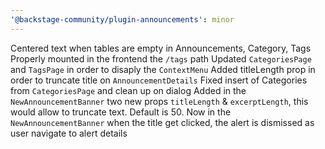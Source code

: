 ```yaml
---
'@backstage-community/plugin-announcements': minor
---
```


Centered text when tables are empty in Announcements, Category, Tags
Properly mounted in the frontend the `/tags` path
Updated `CategoriesPage` and `TagsPage` in order to disaply the `ContextMenu`
Added titleLength prop in order to truncate title on `AnnouncementDetails`
Fixed insert of Categories from `CategoriesPage` and clean up on dialog
Added in the `NewAnnouncementBanner` two new props `titleLength` & `excerptLength`, this would allow to truncate text. Default is 50.
Now in the `NewAnnouncementBanner` when the title get clicked, the alert is dismissed as user navigate to alert details
